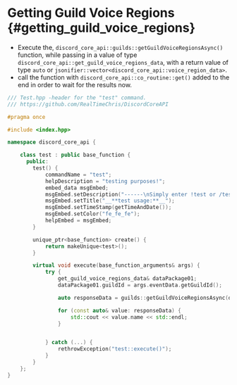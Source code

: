 Getting Guild Voice Regions {#getting_guild_voice_regions}
============
- Execute the, `discord_core_api::guilds::getGuildVoiceRegionsAsync()` function, while passing in a value of type `discord_core_api::get_guild_voice_regions_data`, with a return value of type `auto` or `jsonifier::vector<discord_core_api::voice_region_data>`.
- call the function with `discord_core_api::co_routine::get()` added to the end in order to wait for the results now.

```cpp
/// Test.hpp -header for the "test" command.
/// https://github.com/RealTimeChris/DiscordCoreAPI

#pragma once

#include <index.hpp>

namespace discord_core_api {

	class test : public base_function {
	  public:
		test() {
			commandName = "test";
			helpDescription = "testing purposes!";
			embed_data msgEmbed;
			msgEmbed.setDescription("------\nSimply enter !test or /test!\n------");
			msgEmbed.setTitle("__**test usage:**__");
			msgEmbed.setTimeStamp(getTimeAndDate());
			msgEmbed.setColor("fe_fe_fe");
			helpEmbed = msgEmbed;
		}

		unique_ptr<base_function> create() {
			return makeUnique<test>();
		}

		virtual void execute(base_function_arguments& args) {
			try {
				get_guild_voice_regions_data& dataPackage01;
				dataPackage01.guildId = args.eventData.getGuildId();

				auto responseData = guilds::getGuildVoiceRegionsAsync(dataPackage01).get();

				for (const auto& value: responseData) {
					std::cout << value.name << std::endl;
				}


			} catch (...) {
				rethrowException("test::execute()");
			}
		}
	};
}


```

